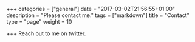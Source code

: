 +++
categories = ["general"]
date = "2017-03-02T21:56:55+01:00"
description = "Please contact me."
tags = ["markdown"]
title = "Contact"
type = "page"
weight = 10

+++
Reach out to me on twitter.
